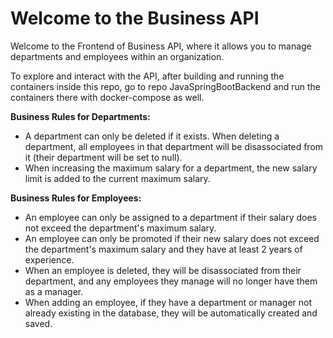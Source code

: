 # Welcome to the Business API

Welcome to the Frontend of Business API, where it allows you to manage departments and employees within an organization.

To explore and interact with the API, after building and running the containers inside this repo, go to repo JavaSpringBootBackend and run the containers there with docker-compose as well.

**Business Rules for Departments:**
- A department can only be deleted if it exists. When deleting a department, all employees in that department will be disassociated from it (their department will be set to null).
- When increasing the maximum salary for a department, the new salary limit is added to the current maximum salary.

**Business Rules for Employees:**
- An employee can only be assigned to a department if their salary does not exceed the department's maximum salary.
- An employee can only be promoted if their new salary does not exceed the department's maximum salary and they have at least 2 years of experience.
- When an employee is deleted, they will be disassociated from their department, and any employees they manage will no longer have them as a manager.
- When adding an employee, if they have a department or manager not already existing in the database, they will be automatically created and saved.